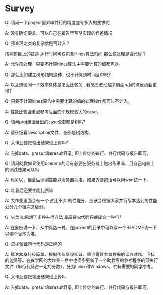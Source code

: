 # Survey

Q: 请问一下project里对串并行的精度差有多大的要求呢

A: 没有确切要求，可以自己在报告里写明实现的误差情况

Q: 预处理之类的复杂度是否计入？

按照题目上的描述 运行时间可仅包含Hines算法时间 那么预处理是否允许？

A: 允许预处理，只要不计算hines算法中需要计算的值都可以。

Q: 那么比如建立树形结构这种，也不计算到时间当中吗?

A: 以及想请问一下效率具体是怎么比较的...我感觉改动越多前面n小的点反而会更慢?

Q: 只要不计算hines算法中需要计算的值的处理操作都可以不计入。

A: 性能比较会重点参考后面四个规模较大的case。

Q: 请问proj里面给出的case全部都是树吗? 

A: 请仔细看Description文件，全部是树结构。

Q: 大作业要把输出结果也上传吗?

A: 去掉data、presult和sresult目录, 即上传你的串行、并行代码与报告即可。

Q: 请问助教如果使用openmp的话有必要在服务器上跑出结果吗，用自己电脑上的测试结果可以吗

A: 也可以，但最后评测性能以服务器为准，如果方便的话可以用wpn试一下。

Q: 哇最后还要性能比赛嘛

A: 大作业里面会有一个 占比不大 的性能分，应该会根据大家并行版本达到的性能 划分几个档次来给分。

Q: 以及 如果想了多种并行方法 最后提交代码只能提交一种吗?

A: 在报告说一下，从中优选一种。在project的目录中可以写一个README说一下以哪个版本为准。

Q: 怎样验证串行代码是正确的

A: 算法本身比较简单，根据伪码复现即可。重点需要参考数据的读取顺序、下标的边界等。在教学网的大作业一栏中也同步更新了一个助教写的参考程序的可执行文件（串行代码占一定的分数），分为Linux和Windows，供有需要的同学参考。

Q: 大作业要把输出结果也上传吗

A: 去掉data、presult和sresult目录, 即上传你的串行、并行代码与报告即可。



 



